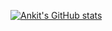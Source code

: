 [![Ankit's GitHub stats](https://github-readme-stats.vercel.app/api?username=anks-95)](https://github.com/anuraghazra/github-readme-stats)
